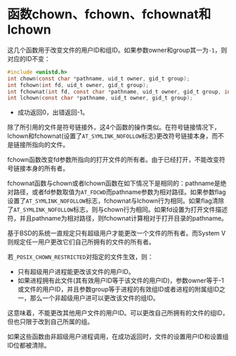 # 函数chown、fchown、fchownat和lchown

这几个函数用于改变文件的用户ID和组ID。如果参数owner和group其一为`-1`，则对应的ID不变：

```c
#include <unistd.h>
int chown(const char *pathname, uid_t owner, gid_t group);
int fchown(int fd, uid_t owner, gid_t group);
int fchownat(int fd, const char *pathname, uid_t owner, gid_t group, int flag);
int lchown(const char *pathname, uid_t owner, gid_t group);
```

* 成功返回0，出错返回-1。

除了所引用的文件是符号链接外，这4个函数的操作类似。在符号链接情况下，lchown和fchownat(设置了`AT_SYMLINK_NOFOLLOW`标志)更改符号链接本身，而不是链接所指向的文件。

fchown函数改变fd参数所指向的打开文件的所有者。由于已经打开，不能改变符号链接本身的所有者。

fchownat函数与chown或者lchown函数在如下情况下是相同的：pathname是绝对路径，或者fd参数取值为`AT_FDCWD`而pathname参数为相对路径。如果参数flag设置了`AT_SYMLINK_NOFOLLOW`标志，fchownat与lchown行为相同。如果flag清除了`AT_SYMLINK_NOFOLLOW`标志，则与chown行为相同。如果fd设置为打开文件描述符，并且pathname为相对路径，则fchownat计算相对于打开目录的pathname。

基于BSD的系统一直规定只有超级用户才能更改一个文件的所有者。而System V则规定任一用户更改它们自己所拥有的文件的所有者。

若`_POSIX_CHOWN_RESTRICTED`对指定的文件生效，则：

* 只有超级用户进程能更改该文件的用户ID。
* 如果进程拥有此文件(其有效用户ID等于该文件的用户ID)，参数owner等于-1或文件的用户ID，并且参数group等于进程的有效组ID或者进程的附属组ID之一，那么一个非超级用户进可以更改该文件的组ID。

这意味着，不能更改其他用户文件的用户ID。可以更改自己所拥有的文件的组ID，但也只限于改到自己所属的组。

如果这些函数由非超级用户进程调用，在成功返回时，文件的设置用户ID和设置组ID位都被清除。